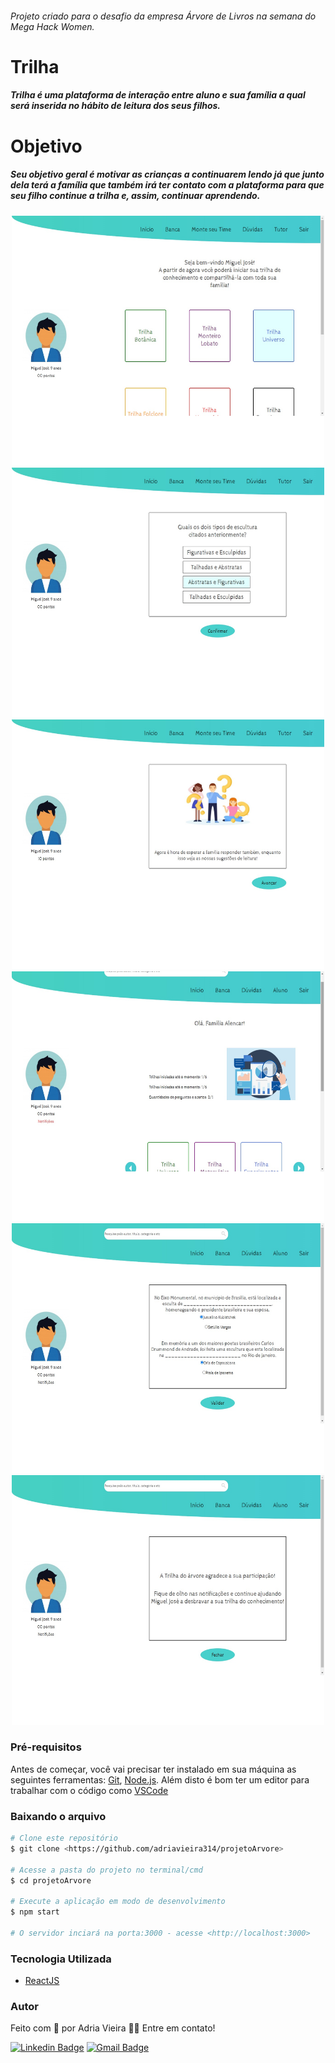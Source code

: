 ###### Projeto criado para o desafio da empresa Árvore de Livros na semana do Mega Hack Women.

# Trilha
##### Trilha é uma plataforma de interação entre aluno e sua família a qual será inserida no hábito de leitura dos seus filhos.

# Objetivo
##### Seu objetivo geral é motivar as crianças a continuarem lendo já que junto dela terá a família que também irá ter contato com a plataforma para que seu filho continue a trilha e, assim, continuar aprendendo.

<p align='center'>
<img src='src/assets/home_aluno.jpg' alt='Home Aluno' width='500px' height='400px' />
<img src='src/assets/trilha_aluno.jpg' alt='Trilha Aluno' width='500px' height='400px' />
<img src='src/assets/tela_de_espera_aluno.jpg' alt='Trilha Aluno' width='500px' height='400px' />
<img src='src/assets/home_tutor.jpg' alt='Trilha Aluno' width='500px' height='400px' />
<img src='src/assets/pergunta_tutor.jpg' alt='Trilha Aluno' width='500px' height='400px' />
<img src='src/assets/validacao_tutor.jpg' alt='Trilha Aluno' width='500px' height='400px' />
</p>

### Pré-requisitos

Antes de começar, você vai precisar ter instalado em sua máquina as seguintes ferramentas:
[Git](https://git-scm.com), [Node.js](https://nodejs.org/en/). 
Além disto é bom ter um editor para trabalhar com o código como [VSCode](https://code.visualstudio.com/)

### Baixando o arquivo

```bash
# Clone este repositório
$ git clone <https://github.com/adriavieira314/projetoArvore>

# Acesse a pasta do projeto no terminal/cmd
$ cd projetoArvore

# Execute a aplicação em modo de desenvolvimento
$ npm start

# O servidor inciará na porta:3000 - acesse <http://localhost:3000>
```

### Tecnologia Utilizada

- [ReactJS](https://pt-br.reactjs.org/)

### Autor

Feito com 🏃 por Adria Vieira 👋🏽 Entre em contato!

[![Linkedin Badge](https://img.shields.io/badge/-Adria-blue?style=flat-square&logo=Linkedin&logoColor=white&link=https://https://www.linkedin.com/in/adria-vieira-60070918b/)](https://www.linkedin.com/in/adria-vieira-60070918b/) 
[![Gmail Badge](https://img.shields.io/badge/-adriavieira731@gmail.com-c14438?style=flat-square&logo=Gmail&logoColor=white&link=mailto:adriavieira731@gmail.com)](mailto:adriavieira731@gmail.com)